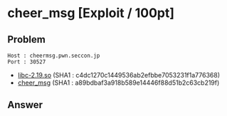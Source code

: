 # cheer_msg [Exploit / 100pt]

## Problem

```plain
Host : cheermsg.pwn.seccon.jp
Port : 30527
```

* [libc-2.19.so](https://github.com/AkashiSN/SECCON2016-Online-CTF/blob/master/Exploit/cheer_msg/libc-2.19.so) (SHA1 : c4dc1270c1449536ab2efbbe7053231f1a776368)
* [cheer_msg](https://github.com/AkashiSN/SECCON2016-Online-CTF/blob/master/Exploit/cheer_msg/cheer_msg) (SHA1 : a89bdbaf3a918b589e14446f88d51b2c63cb219f)

## Answer
